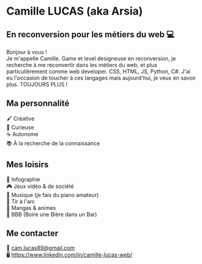 # Camille LUCAS (aka Arsia)
## En reconversion pour les métiers du web 💻
Bonjour à vous !<br>
Je m'appelle Camille. Game et level designeuse en reconversion, je recherche à me reconvertir dans les métiers du web, et plus particulièrement comme web developer.
CSS, HTML, JS, Python, C#. J'ai eu l'occasion de toucher à ces langages mais aujourd'hui, je veux en savoir plus. TOUJOURS PLUS !

## Ma personnalité
🖌️ Créative <br>
👀 Curieuse <br>
☕ Autonome <br>
📚 À la recherche de la connaissance <br>  

## Mes loisirs
🎨 Infographie <br>
🎮 Jeux vidéo & de société <br>
🎼 Musique (je fais du piano amateur) <br>
🎯 Tir à l'arc <br> 
🍣 Mangas & animes <br> 
🍻 BBB (Boire une Bière dans un Bar)

## Me contacter
📧 cam.lucas89@gmail.com <br>
🖥️ https://www.linkedin.com/in/camille-lucas-web/
